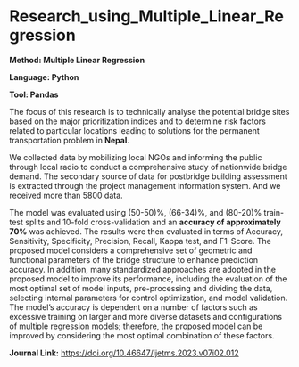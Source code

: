 # Research_using_Multiple_Linear_Regression
**Method: Multiple Linear Regression**

**Language: Python**

**Tool: Pandas**

The focus of this research is to technically analyse the potential bridge sites based on the major prioritization indices and to determine risk factors related to particular locations leading to solutions for the permanent transportation problem in **Nepal**.

We collected data by mobilizing local NGOs and informing the public through local radio to conduct a comprehensive study of nationwide bridge demand. The secondary source of data for postbridge building assessment is extracted through the project management information system. And we received more than 5800 data.

The model was evaluated using (50-50)%, (66-34)%, and (80-20)% train-test splits and 10-fold cross-validation and an **accuracy of approximately 70%** was achieved. The results were then evaluated in terms of Accuracy, Sensitivity, Specificity, Precision, Recall, Kappa test, and F1-Score.
The proposed model considers a comprehensive set of geometric and functional parameters of the bridge structure to enhance prediction accuracy. In addition, many standardized approaches are adopted in the proposed model to improve its performance, including the evaluation of the most optimal set of model inputs, pre-processing and dividing the data, selecting internal parameters for control optimization, and model validation. 
The model’s accuracy is dependent on a number of factors such as excessive training on larger and more diverse datasets and configurations of multiple regression models; therefore, the proposed model can be improved by considering the most optimal combination of these factors.

**Journal Link:** https://doi.org/10.46647/ijetms.2023.v07i02.012
